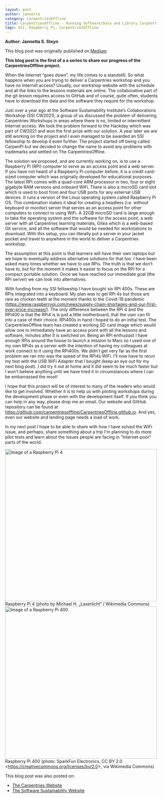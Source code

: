 ```yaml
---
layout: post
author: jannetta
category: CarpentriesOffline
title: CarpentriesOffline - Running Software/Data and Library Carpentries workshops offline
tags: SSI, Raspberry Pi, CarpentriesOffline
---
```


**Author: Jannetta S. Steyn**

This blog post was originally published on [Medium](https://medium.com/newcastle-university-research-software-engineering/running-software-data-and-library-carpentries-workshops-offline-a583adf087ca)

**This blog post is the first of a a series to share our progress of the CarpentriesOffline project.**

When the Internet “goes down”, my life comes to a standstill. So what happens when you are trying to deliver a Carpentries workshop and you have no Internet access? Usually, our workshop website with the schedule and all the links to the lessons materials are online. The collaborative part of the git lesson requires access to GitHub and of course, quite often, students have to download the data and the software they require for the workshop.

Just over a year ago at the Software Sustainability Institute’s Collaborations Workshop (SSI CW2021), a group of us discussed the problem of delivering Carpentries Workshops in areas where there is no, limited or intermittent Internet access. We took the problem forward to the Hackday which was part of CW2021 and won the first prize with our solution. A year later we are still working on the project and I even managed to be awarded an SSI fellowship to develop it even further. The project started off being called CarpenPi but we decided to change the name to avoid any problems with trademarks and settled on The CarpentriesOffline.

The solution we proposed, and are currently working on, is to use a Raspberry Pi (RPi) computer to serve as an access point and a web server. If you have not heard of a Raspberry Pi computer before, it is a credit card-sized computer which was originally developed for educational purposes. The latest RPi comes with a quad-core ARM processor in two, four or eight gigabyte RAM versions and onboard WiFi. There is also a microSD card slot which is used to boot from and four USB ports for any external USB devices. It runs a version of the Linux operating system called Raspberry Pi OS. This combination makes it ideal for creating a headless (i.e. without keyboard or monitor) server that serves as an access point for other computers to connect to using WiFi. A 32GB microSD card is large enough to take the operating system and the software for the access point, a web server with all Carpentries learning materials, Gitea which is a web-based Git service, and all the software that would be needed for workstations to download. With this setup, you can literally put a server in your jacket pocket and travel to anywhere in the world to deliver a Carpentries workshop.

The assumption at this point is that learners will have their own laptops but we hope to eventually address alternative solutions for that too. I have been asked many times whether we have to use RPis. The truth is that we don’t have to, but for the moment it makes it easier to focus on the RPi for a compact portable solution. Once we have reached our immediate goal (the RPi server) we can look into alternatives.

With funding from my SSI fellowship I have bought six RPi 400s. These are RPis integrated into a keyboard. My plan was to get RPi 4s but those are rare as chicken teeth at the moment thanks to the Covid-19 pandemic (https://www.raspberrypi.com/news/supply-chain-shortages-and-our-first-ever-price-increase/).  The only difference between the RPi 4 and the RPi400 is that the RPi4 is is just a little motherboard, that the user can fit into a case of their choice. RPi400s in hand I hoped to do an initial test. The CarpentriesOffline team has created a working SD card image which would allow one to immediately have an access point with all the lessons and software, minutes after it is switched on. Being an RPi enthusiast I have enough RPis around the house to launch a mission to Mars so I used one of my own RPi4s as a server with the intention of having my colleagues at work connect to it using the RPi400s. We didn’t get very far as the first problem we ran into was the speed of the RPi4s WiFi. I’ll now have to rerun my test with the USB WiFi Adapter that I bought (keep an eye out for my next blog post). I did try it out at home and it did seem to be much faster but I won’t believe anything until we have tried it in circumstances where I can be embarrassed the most! 

I hope that this project will be of interest to many of the readers who would like to get involved. Whether it is to help us with piloting workshops during the development phase or even with the development itself. If you think you can help in any way, please drop me an email. Our website and GitHub repository can be found at https://github.com/carpentriesoffline/CarpentriesOffline.github.io. And yes, even our website and landing page needs a load of work.

In my next post I hope to be able to share with how I have solved the WiFi issue, and perhaps, share something about a trip I'm planning to do more pilot tests and learn about the issues people are facing in "Internet-poor" parts of the world.

<img alt="Image of a Raspberry Pi 4" src="https://miro.medium.com/max/1400/0*baoJqSznz3jyLaaQ" loading="lazy" width="500">
<figcaption class="caption">Raspberry Pi 4 (photo by Michael H. „Laserlicht“ / Wikimedia Commons)</figcaption>

<img alt="Image of a Raspberry Pi 400" src="https://miro.medium.com/max/1200/0*mGAVsLE7KwuWuYNi" loading="lazy" width="500">
<figcaption class="caption">Raspberry Pi 400 (photo: SparkFun Electronics, CC BY 2.0 &lt;<a href="https://creativecommons.org/licenses/by/2.0" rel="noopener ugc nofollow" target="_blank">https://creativecommons.org/licenses/by/2.0</a>&gt;, via Wikimedia Commons)</figcaption>



This blog post was also posted on:
- [The Carpentries Website](https://carpentries.org/blog/2022/07/carpentries-offline/)
- [The Software Sustainability Website](https://www.software.ac.uk/blog/2022-07-25-running-softwaredata-and-library-carpentries-workshops-offline)
